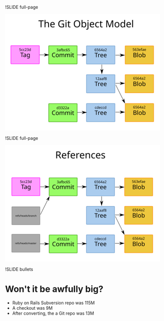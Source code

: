 !SLIDE full-page

![Git object model](object_model.svg)

!SLIDE full-page

![Git object model with references](references.svg)

!SLIDE bullets

# Won't it be awfully big?

* Ruby on Rails Subversion repo was 115M
* A checkout was 9M
* After converting, the a Git repo was 13M
